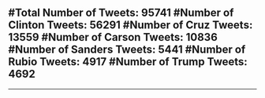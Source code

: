 #Total Number of Tweets: 95741 
#Number of Clinton Tweets: 56291
#Number of Cruz Tweets: 13559
#Number of Carson Tweets: 10836
#Number of Sanders Tweets: 5441
#Number of Rubio Tweets: 4917
#Number of Trump Tweets: 4692
---
---
